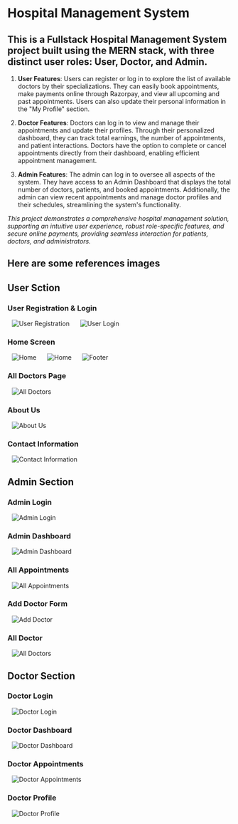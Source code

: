 # Hospital Management System

## This is a Fullstack Hospital Management System project built using the MERN stack, with three distinct user roles: User, Doctor, and Admin.

1. **User Features**:
   Users can register or log in to explore the list of available doctors by their specializations. They can easily book appointments, make payments online through Razorpay, and view all upcoming and past appointments. Users can also update their personal information in the "My Profile" section.

2. **Doctor Features**:
   Doctors can log in to view and manage their appointments and update their profiles. Through their personalized dashboard, they can track total earnings, the number of appointments, and patient interactions. Doctors have the option to complete or cancel appointments directly from their dashboard, enabling efficient appointment management.

3. **Admin Features**:
   The admin can log in to oversee all aspects of the system. They have access to an Admin Dashboard that displays the total number of doctors, patients, and booked appointments. Additionally, the admin can view recent appointments and manage doctor profiles and their schedules, streamlining the system's functionality.

_This project demonstrates a comprehensive hospital management solution, supporting an intuitive user experience, robust role-specific features, and secure online payments, providing seamless interaction for patients, doctors, and administrators._

## Here are some references images

## User Sction

### User Registration & Login

<img src="frontend/src/readme_images/userSignup.png" alt="User Registration" style="padding:0 10px;"/>

<img src="frontend/src/readme_images/userLogin.png" alt="User Login" style="padding:0 10px;"/>

### Home Screen

<img src="frontend/src/readme_images/home1.png" alt="Home" style="padding:0 10px;"/>

<img src="frontend/src/readme_images/home-findbySpeciality.png" alt="Home" style="padding:0 10px;"/>

<img src="frontend/src/readme_images/footer.png" alt="Footer" style="padding:0 10px;"/>

### All Doctors Page

<img src="frontend/src/readme_images/allDoctors.png" alt="All Doctors" style="padding:0 10px;"/>

### About Us

<img src="frontend/src/readme_images/about.png" alt="About Us" style="padding:0 10px;"/>

### Contact Information

<img src="frontend/src/readme_images/contactUs.png" alt="Contact Information" style="padding:0 10px;"/>

## Admin Section

### Admin Login

<img src="frontend/src/readme_images/adminLogin.png" alt="Admin Login" style="padding:0 10px;"/>

### Admin Dashboard

<img src="frontend/src/readme_images/adminDashboard.png" alt="Admin Dashboard" style="padding:0 10px;"/>

### All Appointments

<img src="frontend/src/readme_images/adminAppointments.png" alt="All Appointments" style="padding:0 10px;"/>

### Add Doctor Form

<img src="frontend/src/readme_images/adminAddDoctor.png" alt="Add Doctor" style="padding:0 10px;"/>

### All Doctor

<img src="frontend/src/readme_images/adminAllDoctor.png" alt="All Doctors" style="padding:0 10px;"/>

## Doctor Section

### Doctor Login

<img src="frontend/src/readme_images/doctorLogin.png" alt="Doctor Login" style="padding:0 10px;"/>

### Doctor Dashboard

<img src="frontend/src/readme_images/doctorDashboard.png" alt="Doctor Dashboard" style="padding:0 10px;"/>

### Doctor Appointments

<img src="frontend/src/readme_images/doctorAppointmnets.png" alt="Doctor Appointments" style="padding:0 10px;"/>

### Doctor Profile

<img src="frontend/src/readme_images/doctorProfile.png" alt="Doctor Profile" style="padding:0 10px;"/>
